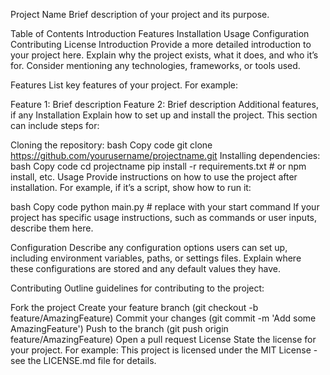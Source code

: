Project Name
Brief description of your project and its purpose.

Table of Contents
Introduction
Features
Installation
Usage
Configuration
Contributing
License
Introduction
Provide a more detailed introduction to your project here. Explain why the project exists, what it does, and who it’s for. Consider mentioning any technologies, frameworks, or tools used.

Features
List key features of your project. For example:

Feature 1: Brief description
Feature 2: Brief description
Additional features, if any
Installation
Explain how to set up and install the project. This section can include steps for:

Cloning the repository:
bash
Copy code
git clone https://github.com/yourusername/projectname.git
Installing dependencies:
bash
Copy code
cd projectname
pip install -r requirements.txt  # or npm install, etc.
Usage
Provide instructions on how to use the project after installation. For example, if it’s a script, show how to run it:

bash
Copy code
python main.py  # replace with your start command
If your project has specific usage instructions, such as commands or user inputs, describe them here.

Configuration
Describe any configuration options users can set up, including environment variables, paths, or settings files. Explain where these configurations are stored and any default values they have.

Contributing
Outline guidelines for contributing to the project:

Fork the project
Create your feature branch (git checkout -b feature/AmazingFeature)
Commit your changes (git commit -m 'Add some AmazingFeature')
Push to the branch (git push origin feature/AmazingFeature)
Open a pull request
License
State the license for your project. For example: This project is licensed under the MIT License - see the LICENSE.md file for details.
